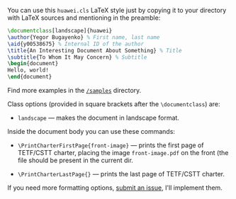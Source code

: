 You can use this `huawei.cls` LaTeX style just by copying it to your
directory with LaTeX sources and mentioning in the preamble:

```tex
\documentclass[landscape]{huawei}
\author{Yegor Bugayenko} % First name, last name
\aid{y00538675} % Internal ID of the author
\title{An Interesting Document About Something} % Title
\subtitle{To Whom It May Concern} % Subtitle
\begin{document}
Hello, world!
\end{document}
```

Find more examples in the [`/samples`](/tree/master/samples) directory.

Class options (provided in square brackets after the `\documentclass`) are:

  * `landscape` — makes the document in landscape format.

Inside the document body you can use these commands:

  * `\PrintCharterFirstPage{front-image}` — prints the first page of TETF/CSTT charter,
    placing the image `front-image.pdf` on the front (the file should be present
    in the current dir.

  * `\PrintCharterLastPage{}` — prints the last page of TETF/CSTT charter.

If you need more formatting options, [submit an issue](https://github.com/cqfn/huawei-latex/issues), 
I'll implement them.